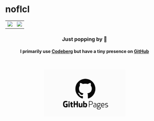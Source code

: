 # noflcl

<table>
  <tr>
    <td valign="top"><img src="https://github-readme-stats.vercel.app/api/top-langs/?username=noflcl&layout=compact&show_icons=true&title_color=ffffff&icon_color=34abeb&text_color=daf7dc&bg_color=151515"/></td>
    <td valign="top"><img src="https://github-readme-stats.vercel.app/api?username=noflcl&show_icons=true&title_color=ffffff&icon_color=34abeb&text_color=daf7dc&bg_color=151515"/></td>
  </tr>
</table>

<center>

### Just popping by 👋
#### I primarily use <a href="https://codeberg.org/noflcl">Codeberg</a> but have a tiny presence on <a href="https://noflcl.github.io/">GitHub</a>
<br>

[<img src="https://raw.githubusercontent.com/noflcl/noflcl/refs/heads/main/github-pages.svg" alt="Get me here" height="150px" />](https://noflcl.github.io/)
</center>
